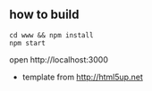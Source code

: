 ## how to build
```
cd www && npm install
npm start
```
open http://localhost:3000


* template from http://html5up.net

